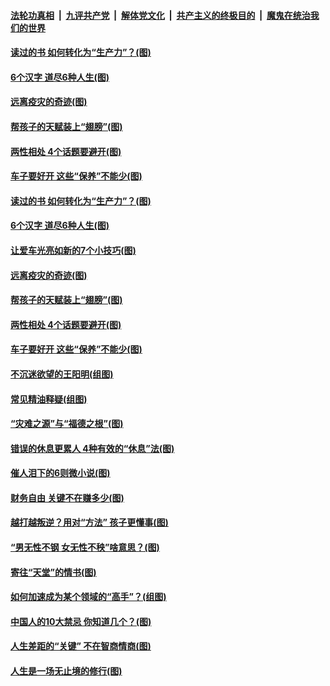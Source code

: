

####  [法轮功真相](../../../../basic/blob/master/README.md?t=02052201) &nbsp;|&nbsp; [九评共产党](../../../../9ping.md/blob/master/README.md?t=02052201) &nbsp;|&nbsp; [解体党文化](../../../../jtdwh.md/blob/master/README.md?t=02052201)  &nbsp;|&nbsp; [共产主义的终极目的](../../../../gczydzjmd.md/blob/master/README.md?t=02052201) &nbsp;|&nbsp; [魔鬼在统治我们的世界](../../../../mgztzwmdsj.md/blob/master/README.md?t=02052201) 

#### [读过的书 如何转化为“生产力”？(图)](../pages/p8/960097.md?t=02052201) 

#### [6个汉字 道尽6种人生(图)](../pages/p8/961509.md?t=02052201) 

#### [远离疫灾的奇迹(图)](../pages/p8/961245.md?t=02052201) 

#### [帮孩子的天赋装上“翅膀”(图)](../pages/p8/960095.md?t=02052201) 

#### [两性相处 4个话题要避开(图)](../pages/p8/961417.md?t=02052201) 

#### [车子要好开 这些“保养”不能少(图)](../pages/p8/961406.md?t=02052201) 

#### [读过的书 如何转化为“生产力”？(图)](../pages/p8/960097.md?t=02052201) 

#### [6个汉字 道尽6种人生(图)](../pages/p8/961509.md?t=02052201) 

#### [让爱车光亮如新的7个小技巧(图)](../pages/p8/961536.md?t=02052201) 

#### [远离疫灾的奇迹(图)](../pages/p8/961245.md?t=02052201) 

#### [帮孩子的天赋装上“翅膀”(图)](../pages/p8/960095.md?t=02052201) 

#### [两性相处 4个话题要避开(图)](../pages/p8/961417.md?t=02052201) 

#### [车子要好开 这些“保养”不能少(图)](../pages/p8/961406.md?t=02052201) 

#### [不沉迷欲望的王阳明(组图)](../pages/p8/961226.md?t=02052201) 

#### [常见精油释疑(组图)](../pages/p8/960091.md?t=02052201) 

#### [“灾难之源”与“福德之根”(图)](../pages/p8/961297.md?t=02052201) 

#### [错误的休息更累人 4种有效的“休息”法(图)](../pages/p8/961182.md?t=02052201) 

#### [催人泪下的6则微小说(图)](../pages/p8/960664.md?t=02052201) 

#### [财务自由 关键不在赚多少(图)](../pages/p8/960288.md?t=02052201) 

#### [越打越叛逆？用对“方法” 孩子更懂事(图)](../pages/p8/961155.md?t=02052201) 

#### [“男无性不钢 女无性不秧”啥意思？(图)](../pages/p8/961051.md?t=02052201) 

#### [寄往“天堂”的情书(图)](../pages/p8/960649.md?t=02052201) 

#### [如何加速成为某个领域的“高手”？(组图)](../pages/p8/960096.md?t=02052201) 

#### [中国人的10大禁忌 你知道几个？(图)](../pages/p8/961039.md?t=02052201) 

#### [人生差距的“关键” 不在智商情商(图)](../pages/p8/960953.md?t=02052201) 

#### [人生是一场无止境的修行(图)](../pages/p8/960657.md?t=02052201) 

